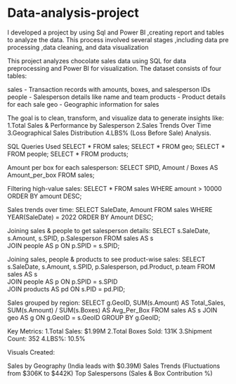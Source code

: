 # Data-analysis-project
I developed a project by using Sql and Power BI ,creating report and tables to analyze the data. This process involved several stages ,including data pre processing ,data cleaning, and data visualization 

This project analyzes chocolate sales data using SQL for data preprocessing and Power BI for visualization. The dataset consists of four tables:

sales  - Transaction records with amounts, boxes, and salesperson IDs
people - Salesperson details like name and team
products  - Product details for each sale
geo  - Geographic information for sales

The goal is to clean, transform, and visualize data to generate insights like:
1.Total Sales & Performance by Salesperson
2.Sales Trends Over Time
3.Geographical Sales Distribution
4.LBS% (Loss Before Sale) Analysis.

SQL Queries Used
SELECT * FROM sales;
SELECT * FROM geo;
SELECT * FROM people;
SELECT * FROM products;

Amount per box for each salesperson:
SELECT SPID, Amount / Boxes AS Amount_per_box FROM sales;

Filtering high-value sales:
SELECT * FROM sales WHERE amount > 10000 ORDER BY amount DESC;

Sales trends over time:
SELECT SaleDate, Amount 
FROM sales 
WHERE YEAR(SaleDate) = 2022 
ORDER BY Amount DESC;


Joining sales & people to get salesperson details:
SELECT s.SaleDate, s.Amount, s.SPID, p.Salesperson
FROM sales AS s  
JOIN people AS p ON p.SPID = s.SPID;

Joining sales, people & products to see product-wise sales:
SELECT s.SaleDate, s.Amount, s.SPID, p.Salesperson, pd.Product, p.team 
FROM sales AS s  
JOIN people AS p ON p.SPID = s.SPID  
JOIN products AS pd ON s.PID = pd.PID;

Sales grouped by region:
SELECT g.GeoID, SUM(s.Amount) AS Total_Sales, SUM(s.Amount) / SUM(s.Boxes) AS Avg_Per_Box
FROM sales AS s 
JOIN geo AS g ON g.GeoID = s.GeoID 
GROUP BY g.GeoID;


 Key Metrics:
1.Total Sales: $1.99M
2.Total Boxes Sold: 131K
3.Shipment Count: 352
4.LBS%: 10.5%

Visuals Created:

Sales by Geography (India leads with $0.39M)
Sales Trends (Fluctuations from $306K to $442K)
Top Salespersons (Sales & Box Contribution %)
